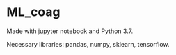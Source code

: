 # ML_coag

Made with jupyter notebook and Python 3.7.

Necessary libraries: pandas, numpy, sklearn, tensorflow.
